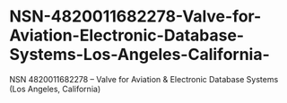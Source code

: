 # NSN-4820011682278-Valve-for-Aviation-Electronic-Database-Systems-Los-Angeles-California-
NSN 4820011682278 – Valve for Aviation &amp; Electronic Database Systems (Los Angeles, California)

